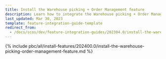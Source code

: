 ```yaml
---
title: Install the Warehouse picking + Order Management feature
description: Learn how to integrate the Warehouse picking + Order Management feature into your project
last_updated: Mar 30, 2023
template: feature-integration-guide-template
redirect_from:
  - /docs/scos/dev/feature-integration-guides/202304.0/install-the-warehouse-picking-order-management-feature.html
---
```


{% include pbc/all/install-features/202400.0/install-the-warehouse-picking-order-management-feature.md %} <!-- To edit, see /_includes/pbc/all/install-features/202400.0/install-the-warehouse-picking-order-management-feature.md -->
